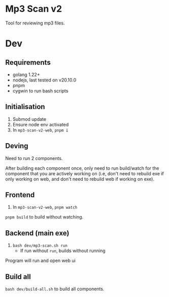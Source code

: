 # Mp3 Scan v2
Tool for reviewing mp3 files.

# Dev
## Requirements
- golang 1.22+
- nodejs, last tested on v20.10.0
- pnpm
- cygwin to run bash scripts

## Initialisation
1. Submod update
2. Ensure node env activated
2. In `mp3-scan-v2-web`, `pnpm i`

## Deving
Need to run 2 components.

After building each component once, only need to run build/watch for the component that you are actively working on (i.e, don't need to rebuild exe if only working on web, and don't need to rebuild web if working on exe).

## Frontend
1. In `mp3-scan-v2-web`, `pnpm watch`

`pnpm build` to build without watching.

## Backend (main exe)
1. `bash dev/mp3-scan.sh run`
    - If run without `run`, builds without running

Program will run and open web ui

## Build all
`bash dev/build-all.sh` to build all components.